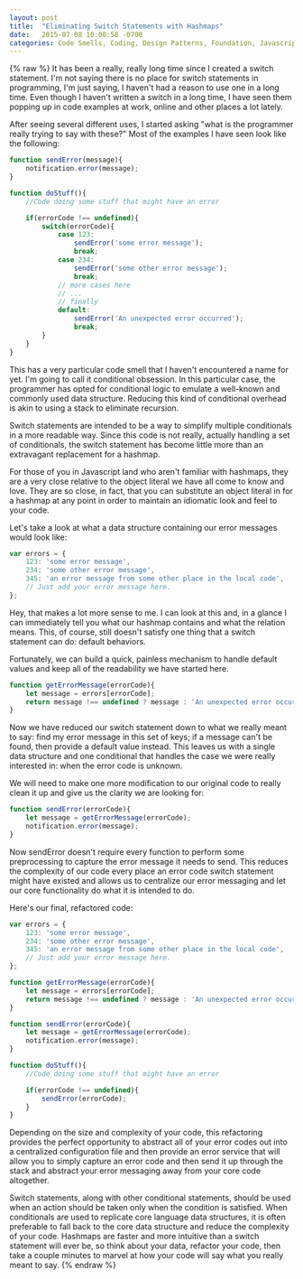 ```yaml
---
layout: post
title:  "Eliminating Switch Statements with Hashmaps"
date:   2015-07-08 10:00:58 -0700
categories: Code Smells, Coding, Design Patterns, Foundation, Javascript
---
```

{% raw %}
It has been a really, really long time since I created a switch statement. I'm not saying there is no place for switch statements in programming, I'm just saying, I haven't had a reason to use one in a long time. Even though I haven't written a switch in a long time, I have seen them popping up in code examples at work, online and other places a lot lately.

After seeing several different uses, I started asking "what is the programmer really trying to say with these?" Most of the examples I have seen look like the following:

```javascript
function sendError(message){
    notification.error(message);
}

function doStuff(){
    //Code doing some stuff that might have an error

    if(errorCode !== undefined){
        switch(errorCode){
            case 123:
                sendError('some error message');
                break;
            case 234:
                sendError('some other error message');
                break;
            // more cases here
            // ...
            // finally
            default:
                sendError('An unexpected error occurred');
                break;
        }
    }
}
```

This has a very particular code smell that I haven't encountered a name for yet.  I'm going to call it conditional obsession. In this particular case, the programmer has opted for conditional logic to emulate a well-known and commonly used data structure.  Reducing this kind of conditional overhead is akin to using a stack to eliminate recursion.

Switch statements are intended to be a way to simplify multiple conditionals in a more readable way. Since this code is not really, actually handling a set of conditionals, the switch statement has become little more than an extravagant replacement for a hashmap.

For those of you in Javascript land who aren't familiar with hashmaps, they are a very close relative to the object literal we have all come to know and love. They are so close, in fact, that you can substitute an object literal in for a hashmap at any point in order to maintain an idiomatic look and feel to your code.

Let's take a look at what a data structure containing our error messages would look like:

```javascript
var errors = {
    123: 'some error message',
    234: 'some other error message',
    345: 'an error message from some other place in the local code',
    // Just add your error message here.
};
```

Hey, that makes a lot more sense to me. I can look at this and, in a glance I can immediately tell you what our hashmap contains and what the relation means.  This, of course, still doesn't satisfy one thing that a switch statement can do: default behaviors.

Fortunately, we can build a quick, painless mechanism to handle default values and keep all of the readability we have started here.

```javascript
function getErrorMessage(errorCode){
    let message = errors[errorCode];
    return message !== undefined ? message : 'An unexpected error occurred.';
}
```

Now we have reduced our switch statement down to what we really meant to say: find my error message in this set of keys; if a message can't be found, then provide a default value instead. This leaves us with a single data structure and one conditional that handles the case we were really interested in: when the error code is unknown.

We will need to make one more modification to our original code to really clean it up and give us the clarity we are looking for:

```javascript
function sendError(errorCode){
    let message = getErrorMessage(errorCode);
    notification.error(message);
}
```

Now sendError doesn't require every function to perform some preprocessing to capture the error message it needs to send.  This reduces the complexity of our code every place an error code switch statement might have existed and allows us to centralize our error messaging and let our core functionality do what it is intended to do.

Here's our final, refactored code:

```javascript
var errors = {
    123: 'some error message',
    234: 'some other error message',
    345: 'an error message from some other place in the local code',
    // Just add your error message here.
};

function getErrorMessage(errorCode){
    let message = errors[errorCode];
    return message !== undefined ? message : 'An unexpected error occurred.';
}

function sendError(errorCode){
    let message = getErrorMessage(errorCode);
    notification.error(message);
}

function doStuff(){
    //Code doing some stuff that might have an error

    if(errorCode !== undefined){
        sendError(errorCode);
    }
}
```

Depending on the size and complexity of your code, this refactoring provides the perfect opportunity to abstract all of your error codes out into a centralized configuration file and then provide an error service that will allow you to simply capture an error code and then send it up through the stack and abstract your error messaging away from your core code altogether.

Switch statements, along with other conditional statements, should be used when an action should be taken only when the condition is satisfied. When conditionals are used to replicate core language data structures, it is often preferable to fall back to the core data structure and reduce the complexity of your code. Hashmaps are faster and more intuitive than a switch statement will ever be, so think about your data, refactor your code, then take a couple minutes to marvel at how your code will say what you really meant to say.
{% endraw %}
    